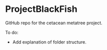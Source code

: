 # ProjectBlackFish

GitHub repo for the cetacean metatree project.

To do:

- Add explanation of folder structure.
